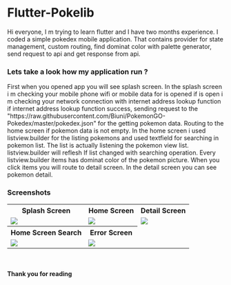 # Flutter-Pokelib
<p>Hi everyone, I m trying to learn flutter and I have two months experience. I coded a simple pokedex mobile application. That contains provider for state management, custom routing,
find dominat color with palette generator,
send request to api and get response from api.</p>
<h3>Lets take a look how my application run ?</h3> 
<p>First when you opened app you will see splash screen. In the splash screen i m checking your mobile phone wifi or mobile data for is opened if is open i m checking your network connection with internet address lookup function if internet address lookup function success, sending request to the  "https://raw.githubusercontent.com/Biuni/PokemonGO-Pokedex/master/pokedex.json" for the getting pokemon data. Routing to the home screen if pokemon data is not empty. In the home screen i used listview.builder for the listing pokemons and used textfield for searching in pokemon list. The list is actually listening the pokemon view list. listview.builder will reflesh If list changed with searching operation. Every listview.builder items has dominat color of the pokemon picture. When you click items you will route to detail screen. In the detail screen you can see pokemon detail.</p>

<h3>Screenshots</h3>
<table>
  <tr>
    <th>Splash Screen</th>
    <th>Home Screen</th>
    <th>Detail Screen</th>
  </tr>
  <tr>
    <td><img src='https://user-images.githubusercontent.com/79594881/153775956-0c1a6d2c-adb5-43fe-9022-bad396a011cd.png'/></td>
    <td><img src='https://user-images.githubusercontent.com/79594881/153775958-b1356543-330b-47a8-9e27-eb3e03729246.png'/></td>
    <td><img src='https://user-images.githubusercontent.com/79594881/153775954-859ecfa9-74d1-4385-b69b-377342661ccf.png'/></td>
  </tr>
  <tr>
    <th>Home Screen Search</th>
    <th>Error Screen</th>
  </tr>
  <tr>
    <td><img src='https://user-images.githubusercontent.com/79594881/153775960-d381d521-aba5-4906-bf5a-ef6c879b7b28.png'/></td>
     <td><img src='https://user-images.githubusercontent.com/79594881/153776022-de6f4518-baa9-486a-868c-6d934445d80d.png'/></td>
  </tr>
</table>
<br>
<br>
<b>Thank you for reading</b>
